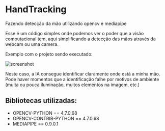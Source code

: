 # HandTracking
Fazendo detecção da mão utilizando opencv e mediapipe

Esse é um código simples onde podemos ver o poder que a visão computacional tem, aqui simplificando a detecção das mãos através da webcam ou uma camera. 

Exemplo com o projeto sendo executado:

![screenshot](https://user-images.githubusercontent.com/122923404/214380100-3667434f-7ef3-4870-b29c-b43f4463cb20.png)

Neste caso, a IA consegue identificar claramente onde está a minha mão. Pode haver momentos que a identificação falhe por motivos de ambiente (muita ou pouca iluminação, muitos elementos na imagem, etc.)

## Bibliotecas utilizadas:
* OPENCV-PYTHON == 4.7.0.68
* OPENCV-CONTRIB-PYTHON == 4.7.0.68
* MEDIAPIPE == 0.9.0.1
